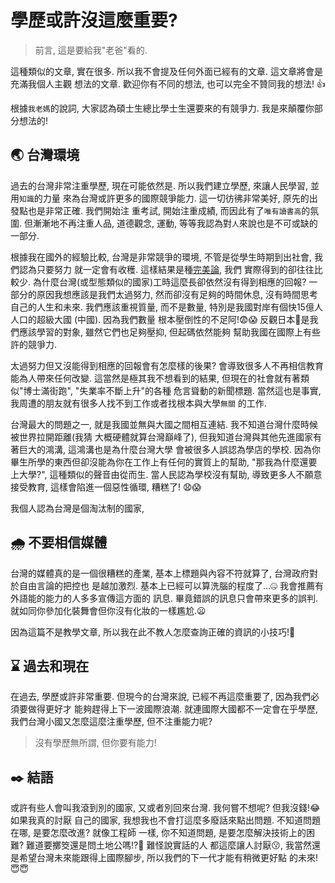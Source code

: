 # 學歷或許沒這麼重要?


> 前言, 這是要給我"老爸"看的.

這種類似的文章, 實在很多. 所以我不會提及任何外面已經有的文章. 這文章將會是充滿我個人主觀
想法的文章. 歡迎你有不同的想法, 也可以完全不贊同我的想法! 👍

<!-- more -->

根據`我老媽`的說詞, 大家認為碩士生總比學士生還要來的有競爭力. 我是來顛覆你部分想法的!

## 🌏 台灣環境

<!-- 學習的原點 -->

過去的台灣非常注重學歷, 現在可能依然是. 所以我們建立學歷, 來讓人民學習, 並用`知識`的力量
來為台灣或許更多的國際競爭能力. 這一切彷彿非常美好, 原先的出發點也是非常正確. 我們開始注
重考試, 開始注重成績, 而因此有了`唯有讀書高`的氛圍. 但漸漸地不再注重人品, 道德觀念, 運動,
等等我認為對`人`來說也是不可或缺的一部分.

<!-- 太努力 -->

根據我在國外的經驗比較, 台灣是非常競爭的環境, 不管是從學生時期到出社會, 我們認為只要努力
就一定會有收穫. 這樣結果是種[完美論](https://en.wikipedia.org/wiki/Idealism), 我們
實際得到的卻往往比較少. 為什麼台灣(或型態類似的國家)工時這麼長卻依然沒有得到相應的回報?
一部分的原因我想應該是我們太過努力, 然而卻沒有足夠的時間休息, 沒有時間思考自己的人生和未來.
我們應該重視質量, 而不是數量, 特別是我國對岸有個快15億人人口的超級大國 (中國). 因為我們數量
根本壓倒性的不足阿!😨😱 反觀日本🗾是我們應該學習的對象, 雖然它們也足夠壓抑, 但起碼依然能夠
幫助我國在國際上有些許的競爭力.

<!-- 太努力的結果, 人對教育失去信心 -->

太過努力但又沒能得到相應的回報會有怎麼樣的後果? 會導致很多人不再相信教育能為人帶來任何改變.
這當然是極其我不想看到的結果, 但現在的社會就有著類似"博士滿街跑", "失業率不斷上升"的各種
危言聳動的新聞標題. 當然這也是事實, 我周遭的朋友就有很多人找不到工作或者找根本與大學`無關`
的工作.

<!-- 與世界的銜接 -->

台灣最大的問題之一, 就是我國並無與大國之間相互連結. 我不知道台灣什麼時候被世界拉開距離(我猜
大概硬體就算台灣巔峰了), 但我知道台灣與其他先進國家有著巨大的鴻溝, 這鴻溝也是為什麼台灣大學
會被很多人誤認為學店的學校. 因為你畢生所學的東西但卻沒能為你在工作上有任何的實質上的幫助,
"那我為什麼還要上大學?", 這種類似的聲音由從而生. 當人民認為學校沒有幫助, 導致更多人不願意
接受教育, 這樣會陷進一個惡性循環, 糟糕了! 😧😱

<!-- 台灣是個淘汰制的國家 -->

我個人認為台灣是個淘汰制的國家, 

## 🌧️ 不要相信媒體

台灣的媒體真的是一個很糟糕的產業, 基本上標題與內容不符就算了, 台灣政府對於自由言論的把控也
是越加激烈. 基本上已經可以算洗腦的程度了...🤐 我會推薦有外語能的能力的人多多宣傳這方面的
訊息. 畢竟錯誤的訊息只會帶來更多的誤判. 就如同你參加化裝舞會但你沒有化妝的一樣尷尬.😦

因為這篇不是教學文章, 所以我在此不教人怎麼查詢正確的資訊的小技巧!🧐

## ⌛ 過去和現在

在過去, 學歷或許非常重要. 但現今的台灣來說, 已經不再這麼重要了, 因為我們必須要做得更好才
能夠趕得上下一波國際浪潮. 就連國際大國都不一定會在乎學歷, 我們台灣小國又怎麼這麼注重學歷,
但不注重能力呢?

> 沒有學歷無所謂, 但你要有能力!

## ✒️ 結語

或許有些人會叫我滾到別的國家, 又或者別回來台灣. 我何嘗不想呢? 但我沒錢!😂 如果我真的討厭
自己的國家, 我想我也不會打這麼多廢話來點出問題. 不知道問題在哪, 是要怎麼改進? 就像工程師
一樣, 你不知道問題, 是要怎麼解決技術上的困難? 難道要擲筊還是問土地公嗎!?🤣 難怪說實話的人
都這麼讓人討厭😗, 我當然還是希望台灣未來能跟得上國際腳步, 所以我們的下一代才能有稍微更好點
的未來!😇😇

